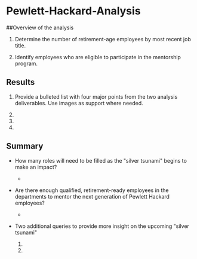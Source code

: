 # Pewlett-Hackard-Analysis 

##Overview of the analysis
  
  1) Determine the number of retirement-age employees by most recent job title. 
  
  2) Identify employees who are eligible to participate in the mentorship program. 
  
## Results

  1) Provide a bulleted list with four major points from the two analysis deliverables. Use images as support where needed.
  
  2)
  
  3) 
  
  4) 

## Summary

  - How many roles will need to be filled as the "silver tsunami" begins to make an impact?
  
    - 

  - Are there enough qualified, retirement-ready employees in the departments to mentor the next generation of Pewlett Hackard employees?
  
    - 
  
  - Two additional queries to provide more insight on the upcoming "silver tsunami"

    1) 

    2) 
